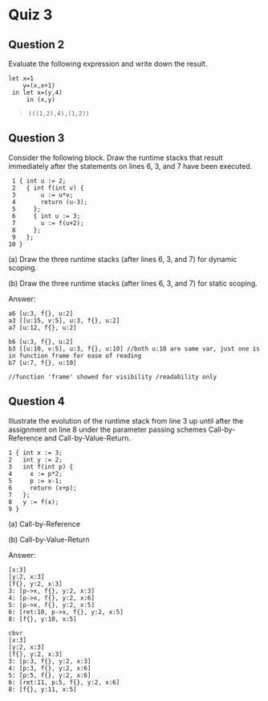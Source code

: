 # Quiz 3

## Question 2

Evaluate the following expression and write down the result.

```
let x=1
    y=(x,x+1)
 in let x=(y,4)
     in (x,y)
```

> `(((1,2),4),(1,2))`

## Question 3

Consider the following block. Draw the runtime stacks that result immediately after the statements on lines 6, 3, and 7 have been executed.

```
 1 { int u := 2;
 2   { int f(int v) {
 3       u := u*v;
 4       return (u-3);
 5     };
 6     { int u := 3;
 7       u := f(u+2);
 8     };
 9   };
10 }
```

(a) Draw the three runtime stacks (after lines 6, 3, and 7) for dynamic scoping.

(b) Draw the three runtime stacks (after lines 6, 3, and 7) for static scoping.

Answer: 

```
a6 [u:3, f{}, u:2]
a3 [[u:15, v:5], u:3, f{}, u:2]
a7 [u:12, f{}, u:2]

b6 [u:3, f{}, u:2]
b3 [[u:10, v:5], u:3, f{}, u:10] //both u:10 are same var, just one is in function frame for ease of reading
b7 [u:7, f{}, u:10]

//function 'frame' showed for visibility /readability only
```
## Question 4

Illustrate the evolution of the runtime stack from line 3 up until after the assignment on line 8 under the parameter passing schemes Call-by-Reference and Call-by-Value-Return.

```
1 { int x := 3;
2   int y := 2;
3   int f(int p) {
4     x := p*2;
5     p := x-1;
6     return (x+p);
7   };
8   y := f(x);
9 }
```

(a) Call-by-Reference

(b) Call-by-Value-Return

Answer:

```
[x:3]
[y:2, x:3]
[f{}, y:2, x:3]
3: [p->x, f{}, y:2, x:3]
4: [p->x, f{}, y:2, x:6]
5: [p->x, f{}, y:2, x:5]
6: [ret:10, p->x, f{}, y:2, x:5]
8: [f{}, y:10, x:5]

cbvr
[x:3]
[y:2, x:3]
[f{}, y:2, x:3]
3: [p:3, f{}, y:2, x:3]
4: [p:3, f{}, y:2, x:6]
5: [p:5, f{}, y:2, x:6]
6: [ret:11, p:5, f{}, y:2, x:6]
8: [f{}, y:11, x:5]
```